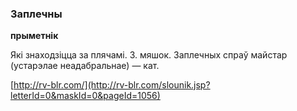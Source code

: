 ### Заплечны
**прыметнік**

Які знаходзіцца за плячамі. З. мяшок. Заплечных спраў майстар (устарэлае неадабральнае) — кат.

<a rel="author">[http://rv-blr.com/](http://rv-blr.com/slounik.jsp?letterId=0&maskId=0&pageId=1056)</a>
